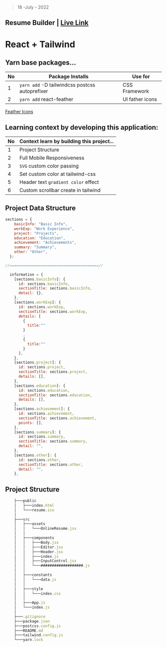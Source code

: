 > 18 -July - 2022

## Resume Builder | [Live Link](https://resumes-builder.netlify.app)

# React + Tailwind


## Yarn base packages...
|No| Package Installs                               | Use for                  |
|--|------------------------------------------------|--------------------------|
| 1| `yarn add` -D tailwindcss postcss autoprefixer | CSS Framework            |
| 2| `yarn add` react-feather                       | UI father icons          |

[Feather Icons](https://feathericons.com)


## Learning context by developing this application:
|No| Context learn by building this project... | 
|--|-------------------------------------------|
| 1| Project Structure                         | 
| 2| Full Mobile Responsiveness                | 
| 3| `SVG` custom color passing                | 
| 4| Set custom color at tailwind-css          | 
| 5| Header text `gradient color` effect       | 
| 6| Custom scrollbar create in tailwind       | 





## Project Data Structure
```jsx
sections = {
    basicInfo: "Basic Info",
    workExp: "Work Experience",
    project: "Projects",
    education: "Education",
    achievement: "Achievements",
    summary: "Summary",
    other: "Other",
  };

//========================================//

  information = {
    [sections.basicInfo]: {
      id: sections.basicInfo,
      sectionTitle: sections.basicInfo,
      detail: {},
    },
    [sections.workExp]: {
      id: sections.workExp,
      sectionTitle: sections.workExp,
      details: [
        {
          title:""
        }
        ,
        {
          title:""
        }
      ],
    },
    [sections.project]: {
      id: sections.project,
      sectionTitle: sections.project,
      details: [],
    },
    [sections.education]: {
      id: sections.education,
      sectionTitle: sections.education,
      details: [],
    },
    [sections.achievement]: {
      id: sections.achievement,
      sectionTitle: sections.achievement,
      points: [],
    },
    [sections.summary]: {
      id: sections.summary,
      sectionTitle: sections.summary,
      detail: "",
    },
    [sections.other]: {
      id: sections.other,
      sectionTitle: sections.other,
      detail: "",
    },
```

## Project Structure
```jsx
    ├───public
    │   ├───index.html
    │   └───resume.ico
    │
    ├───src
    │   ├───assets
    │   │   └───OnlineResume.jsx
    │   │
    │   ├───components
    │   │   ├───Body.jsx
    │   │   ├───Editor.jsx
    │   │   ├───Header.jsx
    │   │   ├───index.js
    │   │   ├───InputControl.jsx
    │   │   └───###################.js
    │   │
    │   ├───constants
    │   │   └───data.js
    │   │
    │   ├───style
    │   │   └───index.css
    │   │
    │   ├───App.js
    │   └───index.js
    │   
    ├───.gitignore
    ├───package.json
    ├───postcss.config.js
    ├───README.md
    ├───tailwind.config.js
    └───yarn.lock
```